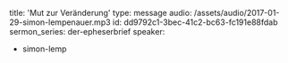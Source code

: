 title: 'Mut zur Veränderung'
type: message
audio: /assets/audio/2017-01-29-simon-lempenauer.mp3
id: dd9792c1-3bec-41c2-bc63-fc191e88fdab
sermon_series: der-epheserbrief
speaker:
  - simon-lemp
